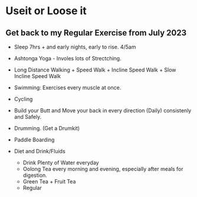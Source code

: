 # Useit or Loose it
## Get back to my Regular Exercise from July 2023

* Sleep 7hrs + and early nights, early to rise. 4/5am
* Ashtonga Yoga - Involes lots  of Strectching.
* Long Distance Walking + Speed Walk + Incline Speed Walk + Slow Incline Speed Walk
* Swimming: Exercises every muscle at once.
* Cycling
* Build your Butt and Move your back in every direction (Daily) consistenly and Safely.
* Drumming. (Get a Drumkit)
* Paddle Boarding

* Diet and Drink/Fluids 
    * Drink Plenty of Water everyday
    * Oolong Tea every morning and evening, especially after meals for digestion.
    * Green Tea + Fruit Tea
    * Regular 
